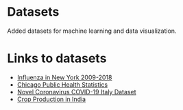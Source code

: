 # Datasets
Added datasets for machine learning and data visualization.

# Links to datasets
* [Influenza in New York 2009-2018](https://www.kaggle.com/titustitus/h1n1-new-york-2009)
* [Chicago Public Health Statistics](https://www.kaggle.com/chicago/chicago-public-health-statistics)
* [Novel Coronavirus COVID-19 Italy Dataset](https://www.kaggle.com/virosky/italy-covid19)
* [Crop Production in India](https://www.kaggle.com/abhinand05/crop-production-in-india#crop_production.csv)
